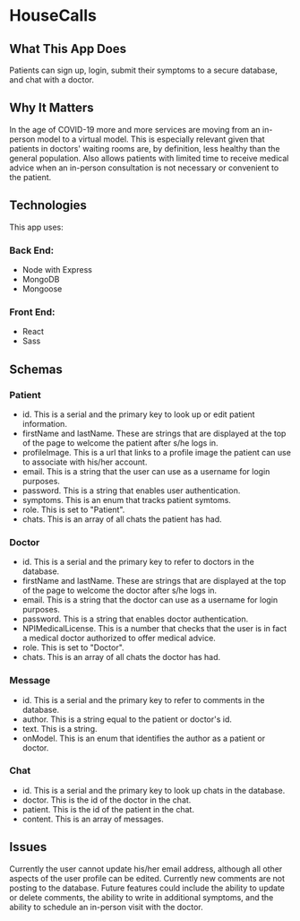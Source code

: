# HouseCalls

## What This App Does

Patients can sign up, login, submit their symptoms to a secure database, and chat with a doctor. 

## Why It Matters

In the age of COVID-19 more and more services are moving from an in-person model to a virtual model. This is especially relevant given that patients in doctors' waiting rooms are, by definition, less healthy than the general population. Also allows patients with limited time to receive medical advice when an in-person consultation is not necessary or convenient to the patient.

## Technologies

This app uses:

### Back End:
*   Node with Express
*   MongoDB
*   Mongoose

### Front End:
*   React
*   Sass

## Schemas

### Patient
*   id. This is a serial and the primary key to look up or edit patient information.
*   firstName and lastName. These are strings that are displayed at the top of the page to welcome the patient after s/he logs in.
*   profileImage. This is a url that links to a profile image the patient can use to associate with his/her account. 
*   email. This is a string that the user can use as a username for login purposes.
*   password. This is a string that enables user authentication.
*   symptoms. This is an enum that tracks patient symtoms. 
*   role. This is set to "Patient".
*   chats. This is an array of all chats the patient has had.

### Doctor
*   id. This is a serial and the primary key to refer to doctors in the database.
*   firstName and lastName. These are strings that are displayed at the top of the page to welcome the doctor after s/he logs in.
*   email. This is a string that the doctor can use as a username for login purposes.
*   password. This is a string that enables doctor authentication.
*   NPIMedicalLicense. This is a number that checks that the user is in fact a medical doctor authorized to offer medical advice.
*   role. This is set to "Doctor".
*   chats. This is an array of all chats the doctor has had.

### Message
*   id. This is a serial and the primary key to refer to comments in the database.
*   author. This is a string equal to the patient or doctor's id.
*   text. This is a string. 
*   onModel. This is an enum that identifies the author as a patient or doctor.

### Chat
*   id. This is a serial and the primary key to look up chats in the database.
*   doctor. This is the id of the doctor in the chat.
*   patient. This is the id of the patient in the chat.
*   content. This is an array of messages.

## Issues
Currently the user cannot update his/her email address, although all other aspects of the user profile can be edited. Currently new comments are not posting to the database. Future features could include the ability to update or delete comments, the ability to write in additional symptoms, and the ability to schedule an in-person visit with the doctor.
